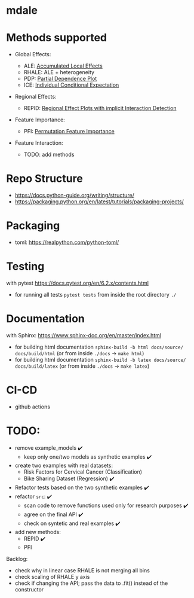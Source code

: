 # mdale

# Methods supported

* Global  Effects:
  - ALE: [Accumulated Local Effects](https://arxiv.org/abs/1612.08468)
  - RHALE: ALE + heterogeneity
  - PDP: [Partial Dependence Plot](https://christophm.github.io/interpretable-ml-book/pdp.html)
  - ICE: [Individual Conditional Expectation](https://arxiv.org/abs/1309.6392)

* Regional Effects:
  - REPID: [Regional Effect Plots with implicit Interaction Detection](https://arxiv.org/abs/2202.07254)

* Feature Importance:
  - PFI: [Permutation Feature Importance](https://arxiv.org/abs/1801.01489)

* Feature Interaction:
  - TODO: add methods

# Repo Structure

* https://docs.python-guide.org/writing/structure/
* https://packaging.python.org/en/latest/tutorials/packaging-projects/

# Packaging

* toml: https://realpython.com/python-toml/

# Testing

with pytest https://docs.pytest.org/en/6.2.x/contents.html

* for running all tests `pytest tests` from inside the root directory `./`

# Documentation

with Sphinx: https://www.sphinx-doc.org/en/master/index.html

* for building html documentation `sphinx-build -b html docs/source/ docs/build/html` (or from inside `./docs` -> `make html`)  
* for building html documentation `sphinx-build -b latex docs/source/ docs/build/latex` (or from inside `./docs` -> `make latex`)

# CI-CD
* github actions


# TODO:

* remove example_models :heavy_check_mark:
  * keep only one/two models as synthetic examples :heavy_check_mark:
* create two examples with real datasets: 
  * Risk Factors for Cervical Cancer (Classification)
  * Bike Sharing Dataset (Regression) :heavy_check_mark:
* Refactor tests based on the two synthetic examples :heavy_check_mark:
* refactor `src`: :heavy_check_mark:
  * scan code to remove functions used only for research purposes :heavy_check_mark:
  * agree on the final API :heavy_check_mark:
  * check on syntetic and real examples :heavy_check_mark:
* add new methods:
  * REPID :heavy_check_mark:
  * PFI

Backlog:
* check why in linear case RHALE is not merging all bins
* check scaling of RHALE y axis
* check if changing the API; pass the data to .fit() instead of the constructor